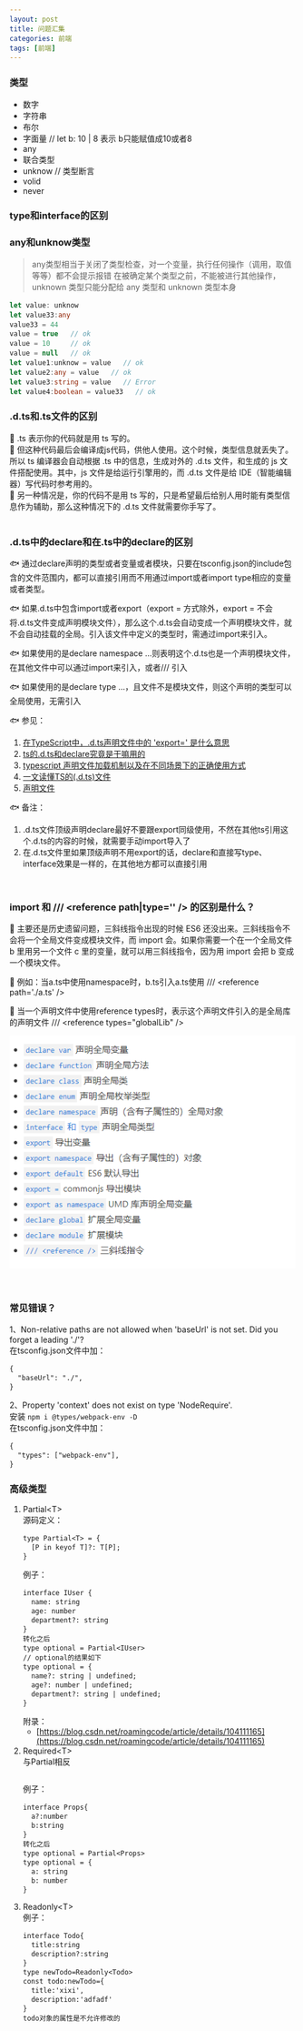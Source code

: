 ```yaml
---
layout: post
title: 问题汇集
categories: 前端
tags: [前端]
---
```


### 类型
- 数字
- 字符串
- 布尔
- 字面量       // let b: 10 | 8  表示 b只能赋值成10或者8
- any
- 联合类型
- unknow      // 类型断言
- volid
- never 

### type和interface的区别

### any和unknow类型
> any类型相当于关闭了类型检查，对一个变量，执行任何操作（调用，取值等等）都不会提示报错
> 在被确定某个类型之前，不能被进行其他操作， unknown 类型只能分配给 any 类型和 unknown 类型本身
```typescript
let value: unknow
let value33:any
value33 = 44
value = true   // ok
value = 10     // ok
value = null   // ok
let value1:unknow = value   // ok
let value2:any = value   // ok
let value3:string = value   // Error
let value4:boolean = value33   // ok
```

### **.d.ts和.ts文件的区别**
🐔 .ts 表示你的代码就是用 ts 写的。  
🐔 但这种代码最后会编译成js代码，供他人使用。这个时候，类型信息就丢失了。所以 ts 编译器会自动根据 .ts 中的信息，生成对外的 .d.ts 文件，和生成的 js 文件搭配使用。其中，js 文件是给运行引擎用的，而 .d.ts 文件是给 IDE（智能编辑器）写代码时参考用的。  
🐔 另一种情况是，你的代码不是用 ts 写的，只是希望最后给别人用时能有类型信息作为辅助，那么这种情况下的 .d.ts 文件就需要你手写了。  
<br />
### **.d.ts中的declare和在.ts中的declare的区别** 

🐟 通过declare声明的类型或者变量或者模块，只要在tsconfig.json的include包含的文件范围内，都可以直接引用而不用通过import或者import type相应的变量或者类型。  

🐟 如果.d.ts中包含import或者export（export = 方式除外，export = 不会将.d.ts文件变成声明模块文件），那么这个.d.ts会自动变成一个声明模块文件，就不会自动挂载的全局。引入该文件中定义的类型时，需通过import来引入。  

🐟 如果使用的是declare namespace ...则表明这个.d.ts也是一个声明模块文件，在其他文件中可以通过import来引入，或者/// <reference />引入  

🐟 如果使用的是declare type ...，且文件不是模块文件，则这个声明的类型可以全局使用，无需引入  

🐟 参见：  
  1. [在TypeScript中，.d.ts声明文件中的 'export=' 是什么意思](https://segmentfault.com/q/1010000010118685)
  2. [ts的.d.ts和declare究竟是干嘛用的](https://blog.csdn.net/qq_34551390/article/details/118800743)  
  3. [typescript 声明文件加载机制以及在不同场景下的正确使用方式](https://zhuanlan.zhihu.com/p/133344957)  
  4. [一文读懂TS的(.d.ts)文件](https://juejin.cn/post/6987735091925483551)
  5. [声明文件](https://ts.xcatliu.com/basics/declaration-files.html#declare-global)

🐟 备注： 
  1. .d.ts文件顶级声明declare最好不要跟export同级使用，不然在其他ts引用这个.d.ts的内容的时候，就需要手动import导入了
  2. 在.d.ts文件里如果顶级声明不用export的话，declare和直接写type、interface效果是一样的，在其他地方都可以直接引用
<br />

### **import 和 /// <reference path|type='' /> 的区别是什么？**  

🐷 主要还是历史遗留问题，三斜线指令出现的时候 ES6 还没出来。三斜线指令不会将一个全局文件变成模块文件，而 import 会。如果你需要一个在一个全局文件 b 里用另一个文件 c 里的变量，就可以用三斜线指令，因为用 import 会把 b 变成一个模块文件。  

🐷 例如：当a.ts中使用namespace时，b.ts引入a.ts使用
/// \<reference path='./a.ts' />

🐷 当一个声明文件中使用reference types时，表示这个声明文件引入的是全局库的声明文件
/// \<reference types="globalLib" />

![查看图片](/assets/images/declare.png)

<br />

### **常见错误？**
1、Non-relative paths are not allowed when 'baseUrl' is not set. Did you forget a leading './'?  
在tsconfig.json文件中加：
```
{
  "baseUrl": "./",
}
```

2、Property 'context' does not exist on type 'NodeRequire'.  
安装 ```npm i @types/webpack-env -D```  
在tsconfig.json文件中加：
```
{
  "types": ["webpack-env"],
}
```











### 高级类型
1. Partial\<T>  
   源码定义：
   ```
   type Partial<T> = {
     [P in keyof T]?: T[P];
   }
   ```
   例子：
   ```
   interface IUser {
     name: string
     age: number
     department?: string
   }
   转化之后
   type optional = Partial<IUser>
   // optional的结果如下
   type optional = {
     name?: string | undefined;
     age?: number | undefined;
     department?: string | undefined;
   }
   ```
   附录：
   * [https://blog.csdn.net/roamingcode/article/details/104111165](https://blog.csdn.net/roamingcode/article/details/104111165)
2. Required\<T>  
   与Partial相反
   ```

   ```
   例子：
   ```
   interface Props{
     a?:number
     b:string
   }
   转化之后
   type optional = Partial<Props>
   type optional = {
     a: string
     b: number
   }
   ```
3. Readonly\<T>  
   例子：
   ```
   interface Todo{
     title:string
     description?:string
   } 
   type newTodo=Readonly<Todo>
   const todo:newTodo={
     title:'xixi',
     description:'adfadf'
   }
   todo对象的属性是不允许修改的
   ```